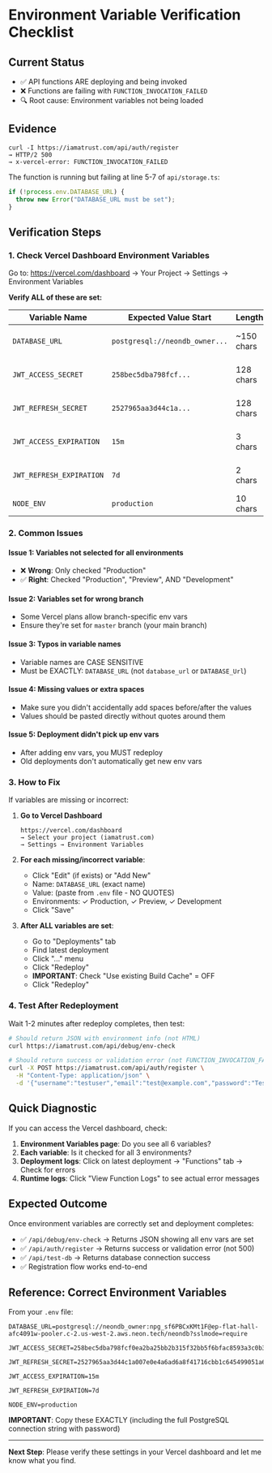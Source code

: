 # Environment Variable Verification Checklist

## Current Status
- ✅ API functions ARE deploying and being invoked
- ❌ Functions are failing with `FUNCTION_INVOCATION_FAILED`
- 🔍 Root cause: Environment variables not being loaded

## Evidence
```
curl -I https://iamatrust.com/api/auth/register
→ HTTP/2 500
→ x-vercel-error: FUNCTION_INVOCATION_FAILED
```

The function is running but failing at line 5-7 of `api/storage.ts`:
```typescript
if (!process.env.DATABASE_URL) {
  throw new Error("DATABASE_URL must be set");
}
```

## Verification Steps

### 1. Check Vercel Dashboard Environment Variables

Go to: https://vercel.com/dashboard → Your Project → Settings → Environment Variables

**Verify ALL of these are set:**

| Variable Name | Expected Value Start | Length | Environments |
|---------------|---------------------|---------|--------------|
| `DATABASE_URL` | `postgresql://neondb_owner...` | ~150 chars | ✓ Production, ✓ Preview, ✓ Development |
| `JWT_ACCESS_SECRET` | `258bec5dba798fcf...` | 128 chars | ✓ Production, ✓ Preview, ✓ Development |
| `JWT_REFRESH_SECRET` | `2527965aa3d44c1a...` | 128 chars | ✓ Production, ✓ Preview, ✓ Development |
| `JWT_ACCESS_EXPIRATION` | `15m` | 3 chars | ✓ Production, ✓ Preview, ✓ Development |
| `JWT_REFRESH_EXPIRATION` | `7d` | 2 chars | ✓ Production, ✓ Preview, ✓ Development |
| `NODE_ENV` | `production` | 10 chars | ✓ Production only |

### 2. Common Issues

#### Issue 1: Variables not selected for all environments
- ❌ **Wrong**: Only checked "Production"
- ✅ **Right**: Checked "Production", "Preview", AND "Development"

#### Issue 2: Variables set for wrong branch
- Some Vercel plans allow branch-specific env vars
- Ensure they're set for `master` branch (your main branch)

#### Issue 3: Typos in variable names
- Variable names are CASE SENSITIVE
- Must be EXACTLY: `DATABASE_URL` (not `database_url` or `DATABASE_Url`)

#### Issue 4: Missing values or extra spaces
- Make sure you didn't accidentally add spaces before/after the values
- Values should be pasted directly without quotes around them

#### Issue 5: Deployment didn't pick up env vars
- After adding env vars, you MUST redeploy
- Old deployments don't automatically get new env vars

### 3. How to Fix

If variables are missing or incorrect:

1. **Go to Vercel Dashboard**
   ```
   https://vercel.com/dashboard
   → Select your project (iamatrust.com)
   → Settings → Environment Variables
   ```

2. **For each missing/incorrect variable**:
   - Click "Edit" (if exists) or "Add New"
   - Name: `DATABASE_URL` (exact name)
   - Value: (paste from `.env` file - NO QUOTES)
   - Environments: ✓ Production, ✓ Preview, ✓ Development
   - Click "Save"

3. **After ALL variables are set**:
   - Go to "Deployments" tab
   - Find latest deployment
   - Click "..." menu
   - Click "Redeploy"
   - **IMPORTANT**: Check "Use existing Build Cache" = OFF
   - Click "Redeploy"

### 4. Test After Redeployment

Wait 1-2 minutes after redeploy completes, then test:

```bash
# Should return JSON with environment info (not HTML)
curl https://iamatrust.com/api/debug/env-check

# Should return success or validation error (not FUNCTION_INVOCATION_FAILED)
curl -X POST https://iamatrust.com/api/auth/register \
  -H "Content-Type: application/json" \
  -d '{"username":"testuser","email":"test@example.com","password":"TestPass123!"}'
```

## Quick Diagnostic

If you can access the Vercel dashboard, check:

1. **Environment Variables page**: Do you see all 6 variables?
2. **Each variable**: Is it checked for all 3 environments?
3. **Deployment logs**: Click on latest deployment → "Functions" tab → Check for errors
4. **Runtime logs**: Click "View Function Logs" to see actual error messages

## Expected Outcome

Once environment variables are correctly set and deployment completes:

- ✅ `/api/debug/env-check` → Returns JSON showing all env vars are set
- ✅ `/api/auth/register` → Returns success or validation error (not 500)
- ✅ `/api/test-db` → Returns database connection success
- ✅ Registration flow works end-to-end

## Reference: Correct Environment Variables

From your `.env` file:

```env
DATABASE_URL=postgresql://neondb_owner:npg_sf6PBCxKMt1F@ep-flat-hall-afc4091w-pooler.c-2.us-west-2.aws.neon.tech/neondb?sslmode=require

JWT_ACCESS_SECRET=258bec5dba798fcf0ea2ba25bb2b315f32bb5f6bfac8593a3c0b3a3b5cfa42b9d3efada6ddf657f827e4be56f6bf97919088f4d7c6c1ba492d0b33ec6bb87988

JWT_REFRESH_SECRET=2527965aa3d44c1a007e0e4a6ad6a8f41716cbb1c645499051a6b73a26b06dd8c0284f475016c022c5e40b5ee239da4b07b3ce9fa036414054a6f3d661e65f97

JWT_ACCESS_EXPIRATION=15m

JWT_REFRESH_EXPIRATION=7d

NODE_ENV=production
```

**IMPORTANT**: Copy these EXACTLY (including the full PostgreSQL connection string with password)

---

**Next Step**: Please verify these settings in your Vercel dashboard and let me know what you find.
